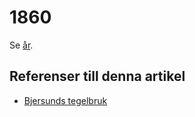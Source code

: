 # 1860

Se [år](år).

## Referenser till denna artikel

* [Bjersunds tegelbruk](Bjersunds%20tegelbruk)
